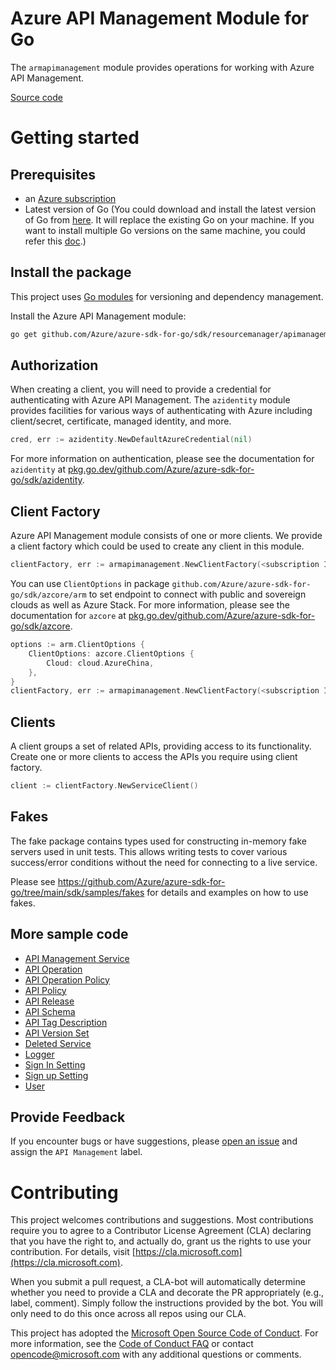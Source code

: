 # Azure API Management Module for Go

The `armapimanagement` module provides operations for working with Azure API Management.

[Source code](https://github.com/Azure/azure-sdk-for-go/tree/main/sdk/resourcemanager/apimanagement/armapimanagement)

# Getting started

## Prerequisites

- an [Azure subscription](https://azure.microsoft.com/free/)
- Latest version of Go (You could download and install the latest version of Go from [here](https://go.dev/doc/install). It will replace the existing Go on your machine. If you want to install multiple Go versions on the same machine, you could refer this [doc](https://go.dev/doc/manage-install).)

## Install the package

This project uses [Go modules](https://github.com/golang/go/wiki/Modules) for versioning and dependency management.

Install the Azure API Management module:

```sh
go get github.com/Azure/azure-sdk-for-go/sdk/resourcemanager/apimanagement/armapimanagement/v2
```

## Authorization

When creating a client, you will need to provide a credential for authenticating with Azure API Management. The `azidentity` module provides facilities for various ways of authenticating with Azure including client/secret, certificate, managed identity, and more.

```go
cred, err := azidentity.NewDefaultAzureCredential(nil)
```

For more information on authentication, please see the documentation for `azidentity` at [pkg.go.dev/github.com/Azure/azure-sdk-for-go/sdk/azidentity](https://pkg.go.dev/github.com/Azure/azure-sdk-for-go/sdk/azidentity).

## Client Factory

Azure API Management module consists of one or more clients. We provide a client factory which could be used to create any client in this module.

```go
clientFactory, err := armapimanagement.NewClientFactory(<subscription ID>, cred, nil)
```

You can use `ClientOptions` in package `github.com/Azure/azure-sdk-for-go/sdk/azcore/arm` to set endpoint to connect with public and sovereign clouds as well as Azure Stack. For more information, please see the documentation for `azcore` at [pkg.go.dev/github.com/Azure/azure-sdk-for-go/sdk/azcore](https://pkg.go.dev/github.com/Azure/azure-sdk-for-go/sdk/azcore).

```go
options := arm.ClientOptions {
    ClientOptions: azcore.ClientOptions {
        Cloud: cloud.AzureChina,
    },
}
clientFactory, err := armapimanagement.NewClientFactory(<subscription ID>, cred, &options)
```

## Clients

A client groups a set of related APIs, providing access to its functionality. Create one or more clients to access the APIs you require using client factory.

```go
client := clientFactory.NewServiceClient()
```

## Fakes

The fake package contains types used for constructing in-memory fake servers used in unit tests.
This allows writing tests to cover various success/error conditions without the need for connecting to a live service.

Please see https://github.com/Azure/azure-sdk-for-go/tree/main/sdk/samples/fakes for details and examples on how to use fakes.

## More sample code

- [API Management Service](https://aka.ms/azsdk/go/mgmt/samples?path=sdk/resourcemanager/apimanagement/apimanagement_service)
- [API Operation](https://aka.ms/azsdk/go/mgmt/samples?path=sdk/resourcemanager/apimanagement/apioperation)
- [API Operation Policy](https://aka.ms/azsdk/go/mgmt/samples?path=sdk/resourcemanager/apimanagement/apioperationpolicy)
- [API Policy](https://aka.ms/azsdk/go/mgmt/samples?path=sdk/resourcemanager/apimanagement/apipolicy)
- [API Release](https://aka.ms/azsdk/go/mgmt/samples?path=sdk/resourcemanager/apimanagement/apirelease)
- [API Schema](https://aka.ms/azsdk/go/mgmt/samples?path=sdk/resourcemanager/apimanagement/apischema)
- [API Tag Description](https://aka.ms/azsdk/go/mgmt/samples?path=sdk/resourcemanager/apimanagement/apitagdescription)
- [API Version Set](https://aka.ms/azsdk/go/mgmt/samples?path=sdk/resourcemanager/apimanagement/apiversionset)
- [Deleted Service](https://aka.ms/azsdk/go/mgmt/samples?path=sdk/resourcemanager/apimanagement/deleted_service)
- [Logger](https://aka.ms/azsdk/go/mgmt/samples?path=sdk/resourcemanager/apimanagement/logger)
- [Sign In Setting](https://aka.ms/azsdk/go/mgmt/samples?path=sdk/resourcemanager/apimanagement/signin_setting)
- [Sign up Setting](https://aka.ms/azsdk/go/mgmt/samples?path=sdk/resourcemanager/apimanagement/signup_setting)
- [User](https://aka.ms/azsdk/go/mgmt/samples?path=sdk/resourcemanager/apimanagement/user)

## Provide Feedback

If you encounter bugs or have suggestions, please
[open an issue](https://github.com/Azure/azure-sdk-for-go/issues) and assign the `API Management` label.

# Contributing

This project welcomes contributions and suggestions. Most contributions require
you to agree to a Contributor License Agreement (CLA) declaring that you have
the right to, and actually do, grant us the rights to use your contribution.
For details, visit [https://cla.microsoft.com](https://cla.microsoft.com).

When you submit a pull request, a CLA-bot will automatically determine whether
you need to provide a CLA and decorate the PR appropriately (e.g., label,
comment). Simply follow the instructions provided by the bot. You will only
need to do this once across all repos using our CLA.

This project has adopted the
[Microsoft Open Source Code of Conduct](https://opensource.microsoft.com/codeofconduct/).
For more information, see the
[Code of Conduct FAQ](https://opensource.microsoft.com/codeofconduct/faq/)
or contact [opencode@microsoft.com](mailto:opencode@microsoft.com) with any
additional questions or comments.
